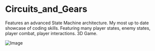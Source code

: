 # Circuits_and_Gears
Features an advanced State Machine architecture. My most up to date showcase of coding skills. Featuring many player states, enemy states, player combat, player interactions. 3D Game.


![Image](https://github.com/user-attachments/assets/83fa3cf4-844f-41f3-b3ff-460f647e2786)
